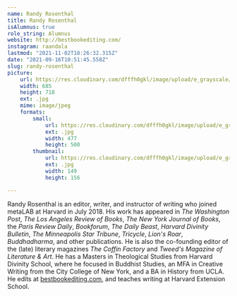 ```yaml
---
name: Randy Rosenthal
title: Randy Rosenthal
isAlumnus: true
role_string: Alumnus
website: http://bestbookediting.com/
instagram: raandala
lastmod: "2021-11-02T18:26:32.315Z"
date: "2021-09-16T10:51:45.558Z"
slug: randy-rosenthal
picture:
    url: https://res.cloudinary.com/dfffh0gkl/image/upload/e_grayscale/v1629122120/randy_e3e481b6d5.jpg
    width: 685
    height: 718
    ext: .jpg
    mime: image/jpeg
    formats:
        small:
            url: https://res.cloudinary.com/dfffh0gkl/image/upload/e_grayscale/v1629122121/small_randy_e3e481b6d5.jpg
            ext: .jpg
            width: 477
            height: 500
        thumbnail:
            url: https://res.cloudinary.com/dfffh0gkl/image/upload/e_grayscale/v1629122120/thumbnail_randy_e3e481b6d5.jpg
            ext: .jpg
            width: 149
            height: 156

---
```

Randy Rosenthal is an editor, writer, and instructor of writing who joined metaLAB at Harvard in July 2018. His work has appeared in *The Washington Post*, *The Los Angeles Review of Books*, *The New York Journal of Books*, the *Paris Review Daily*, *Bookforum*, *The Daily Beast*, *Harvard Divinity Bulletin*, *The Minneapolis Star Tribune*, *Tricycle*, *Lion's Roar*, *Buddhadharma*, and other publications. He is also the co-founding editor of the (late) literary magazines *The Coffin Factory* and *Tweed's Magazine of Literature & Art*. He has a Masters in Theological Studies from Harvard Divinity School, where he focused in Buddhist Studies, an MFA in Creative Writing from the City College of New York, and a BA in History from UCLA. He edits at [bestbookediting.com](http://www.bestbookediting.com/), and teaches writing at Harvard Extension School.